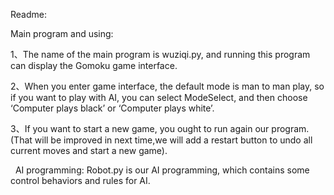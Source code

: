 Readme:  

Main program and using:


1、The name of the main program is wuziqi.py, and running this program can display the Gomoku game interface.  

2、When you enter game interface, the default mode is man to man play, so if you want to play with AI, you can select ModeSelect, and then choose ‘Computer plays black’ or ‘Computer plays white’.  

3、If you want to start a new game, you ought to run again our program. (That will be improved in next time,we will add a restart button to undo all current moves and start a new game).  

 
AI programming:
Robot.py is our AI programming, which contains some control behaviors and rules for AI.  

 
